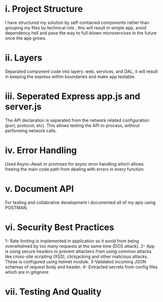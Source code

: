 # i. Project Structure
I have structured my solution by self-contained components rather than grouping my files by technical role , this will result in simple app, avoid dependency hell and pave the way to full-blown microservices in the future once the app grows.

# ii. Layers
Separated component code into layers: web, services, and DAL, it will result in keeping the express within boundaries and make app testable.

# iii. Seperated Express app.js and server.js
The API declaration is separated from the network related configuration (port, protocol, etc). This allows testing the API in-process, without performing network calls.

# iv. Error Handling
Used Async-Await or promises for async error handling which allows freeing the main code path from dealing with errors in every function

# v. Document API
For testing and collabrative development i documented all of my apis using POSTMAN.

# vi. Security Best Practices
1- Rate limiting is implemented in application so it avoid from being overwhelmed by too many requests at the same time (DOS attack). 
2- App is using secure headers to prevent attackers from using common attacks like cross-site scripting (XSS), clickjacking and other malicious attacks. These is configured using helmet module.
3-Validated incoming JSON schemas of request body and header.
4- Extracted secrets from config files which are in gitignore

# vii. Testing And Quality 

